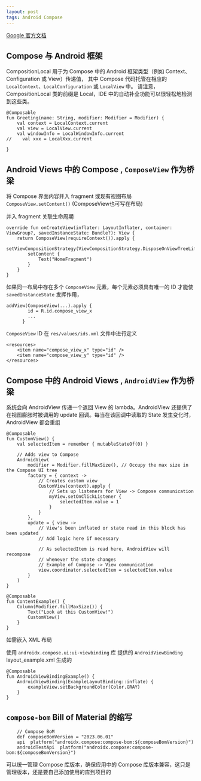 ```yaml
---
layout: post
tags: Android Compose
---
```


[Google 官方文档](https://developer.android.google.cn/jetpack/compose/interop?hl=zh-cn)


## Compose 与 Android 框架
CompositionLocal 用于为 Compose 中的 Android 框架类型（例如 Context、Configuration 或 View）传递值，
其中 Compose 代码托管在相应的 `LocalContext`、`LocalConfiguration` 或 `LocalView` 中。
请注意，CompositionLocal 类的前缀是 Local，IDE 中的自动补全功能可以很轻松地检测到这些类。
```
@Composable
fun Greeting(name: String, modifier: Modifier = Modifier) {
    val context = LocalContext.current
    val view = LocalView.current
    val windowInfo = LocalWindowInfo.current
//    val xxx = LocalXxx.current
    
}
```

## Android Views 中的 Compose , `ComposeView` 作为桥梁

将 Compose 界面内容并入 fragment 或现有视图布局 `ComposeView.setContent()` (ComposeView也可写在布局)

并入 fragment 关联生命周期
```
override fun onCreateView(inflater: LayoutInflater, container: ViewGroup?, savedInstanceState: Bundle?): View {
    return ComposeView(requireContext()).apply {
        setViewCompositionStrategy(ViewCompositionStrategy.DisposeOnViewTreeLifecycleDestroyed)
        setContent {
            Text("HomeFragment")
        }
    }
}
```

如果同一布局中存在多个 `ComposeView` 元素，每个元素必须具有唯一的 ID 才能使 `savedInstanceState` 发挥作用，
```
addView(ComposeView(...).apply {
        id = R.id.compose_view_x
        ...
      }
```

`ComposeView` ID 在 `res/values/ids.xml` 文件中进行定义
```
<resources>
    <item name="compose_view_x" type="id" />
    <item name="compose_view_y" type="id" />
</resources>
```

## Compose 中的 Android Views , `AndroidView` 作为桥梁

系统会向 AndroidView 传递一个返回 View 的 lambda。AndroidView 还提供了在视图膨胀时被调用的 update 回调。每当在该回调中读取的 State 发生变化时，AndroidView 都会重组

```
@Composable
fun CustomView() {
    val selectedItem = remember { mutableStateOf(0) }

    // Adds view to Compose
    AndroidView(
        modifier = Modifier.fillMaxSize(), // Occupy the max size in the Compose UI tree
        factory = { context ->
            // Creates custom view
            CustomView(context).apply {
                // Sets up listeners for View -> Compose communication
                myView.setOnClickListener {
                    selectedItem.value = 1
                }
            }
        },
        update = { view ->
            // View's been inflated or state read in this block has been updated
            // Add logic here if necessary

            // As selectedItem is read here, AndroidView will recompose
            // whenever the state changes
            // Example of Compose -> View communication
            view.coordinator.selectedItem = selectedItem.value
        }
    )
}

@Composable
fun ContentExample() {
    Column(Modifier.fillMaxSize()) {
        Text("Look at this CustomView!")
        CustomView()
    }
}
```

如需嵌入 XML 布局

使用 `androidx.compose.ui:ui-viewbinding` 库 提供的 `AndroidViewBinding`  
layout_example.xml 生成的
```
@Composable
fun AndroidViewBindingExample() {
    AndroidViewBinding(ExampleLayoutBinding::inflate) {
        exampleView.setBackgroundColor(Color.GRAY)
    }
}
```

## `compose-bom` Bill of Material 的缩写

```
    // Compose BoM
    def composeBomVersion = "2023.06.01"
    api  platform("androidx.compose:compose-bom:${composeBomVersion}")
    androidTestApi  platform("androidx.compose:compose-bom:${composeBomVersion}")
```

可以统一管理 Compose 库版本，确保应用中的 Compose 库版本兼容，这只是管理版本，还是要自己添加使用的库到项目的
